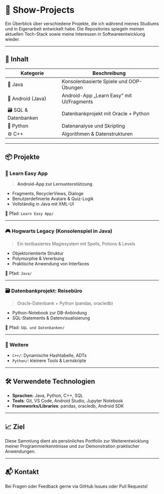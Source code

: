 # 🚀 Show-Projects

Ein Überblick über verschiedene Projekte, die ich während meines Studiums und in Eigenarbeit entwickelt habe. Die Repositories spiegeln meinen aktuellen Tech-Stack sowie meine Interessen in Softwareentwicklung wieder.

---

## 🧠 Inhalt

| Kategorie             | Beschreibung                              |
|----------------------|--------------------------------------------|
| 🧪 Java               | Konsolenbasierte Spiele und OOP-Übungen    |
| 📱 Android (Java)     | Android-App „Learn Easy“ mit UI/Fragments  |
| 🗃️ SQL & Datenbanken | Datenbankprojekt mit Oracle + Python       |
| 🐍 Python             | Datenanalyse und Skripting                 |
| ⚙️ C++                | Algorithmen & Datenstrukturen              |

---

## 📦 Projekte

### 📱 Learn Easy App
> **Android-App zur Lernunterstützung**

- Fragments, RecyclerViews, Dialoge
- Benutzerdefinierte Avatare & Quiz-Logik
- Vollständig in Java mit XML-UI

📂 Pfad: `Learn Easy App/`

---

### 🎮 Hogwarts Legacy (Konsolenspiel in Java)
> Ein textbasiertes Magiesystem mit Spells, Potions & Levels

- Objektorientierte Struktur
- Polymorphie & Vererbung
- Praktische Anwendung von Interfaces

📂 Pfad: `Java/`

---

### 🗃️ Datenbankprojekt: Reisebüro
> Oracle-Datenbank + Python (pandas, oracledb)

- Python-Notebook zur DB-Anbindung
- SQL-Statements & Datenvisualisierung

📂 Pfad: `SQL und Datenbanken/`

---

### 🧪 Weitere
- `C++/`: Dynamische Hashtabelle, ADTs
- `Python/`: kleinere Tools & Lernskripte

---

## 🛠️ Verwendete Technologien

- **Sprachen**: Java, Python, C++, SQL
- **Tools**: Git, VS Code, Android Studio, Jupyter Notebook
- **Frameworks/Libraries**: pandas, oracledb, Android SDK

---

## 📈 Ziel
Diese Sammlung dient als persönliches Portfolio zur Weiterentwicklung meiner Programmierkenntnisse und zur Demonstration praktischer Anwendungen.

---

## 📬 Kontakt
Bei Fragen oder Feedback gerne via GitHub Issues oder Pull Requests!


